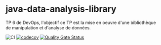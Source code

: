 # java-data-analysis-library
TP 6 de DevOps, l'objectif ce TP est  la mise en oeuvre d'une bibliothèque de manipulation et d'analyse de données.

![CI](https://github.com/Lucixxe/java-data-analysis-library/actions/workflows/ci.yml/badge.svg)
[![codecov](https://codecov.io/gh/Lucixxe/java-data-analysis-library/branch/main/graph/badge.svg)](https://codecov.io/gh/Lucixxe/java-data-analysis-library)
[![Quality Gate Status](https://sonarcloud.io/api/project_badges/measure?project=Lucixxe_java-data-analysis-library&metric=alert_status)](https://sonarcloud.io/dashboard?id=votre-Lucixxe_java-data-analysis-library)
